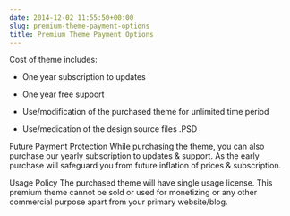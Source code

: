 ```yaml
---
date: 2014-12-02 11:55:50+00:00
slug: premium-theme-payment-options
title: Premium Theme Payment Options
---
```


Cost of theme includes:



	
  * One year subscription to updates

	
  * One year free support

	
  * Use/modification of the purchased theme for unlimited time period

	
  * Use/medication of the design source files .PSD


Future Payment Protection
While purchasing the theme, you can also purchase our yearly subscription to updates & support. As the early purchase will safeguard you from future inflation of prices & subscription.

Usage Policy
The purchased theme will have single usage license. This premium theme cannot be sold or used for monetizing or any other commercial purpose apart from your primary website/blog.
